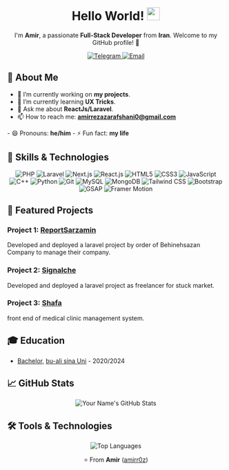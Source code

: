 
<!-- Intro -->
<h1 align="center">Hello World! <img src="https://raw.githubusercontent.com/MartinHeinz/MartinHeinz/master/wave.gif" width="30px"></h1>

<p align="center">I'm <strong>Amir</strong>, a passionate <strong>Full-Stack Developer</strong> from <strong>Iran</strong>. Welcome to my GitHub profile! 🚀</p>

<!-- Social and Contact Links -->
<p align="center">
  <a href="https://t.me/amirzrf">
    <img src="https://img.shields.io/badge/telegram-blue?style=flat&logo=telegram&logoColor=white" alt="Telegram">
  </a>
  <a href="mailto:amirrezazarafshani0@gmail.com">
    <img src="https://img.shields.io/badge/-Email-red?style=flat&logo=gmail&logoColor=white" alt="Email">
  </a>
</p>

<!-- About Me -->
## 🌟 About Me

- 🔭 I’m currently working on <strong>my projects</strong>.
- 🌱 I’m currently learning <strong>UX Tricks</strong>.
- 💬 Ask me about <strong>ReactJs/Laravel</strong>.
- 📫 How to reach me: <strong>amirrezazarafshani0@gmail.com
</strong>
- 😄 Pronouns: <strong>he/him</strong>
- ⚡ Fun fact: <strong>my life</strong>

<!-- Skills and Technologies -->
## 💼 Skills & Technologies

<p align="center">
  <img src="https://img.shields.io/badge/PHP-%23777BB4.svg?style=for-the-badge&logo=php&logoColor=white" alt="PHP">
  <img src="https://img.shields.io/badge/Laravel-%23FF2D20.svg?style=for-the-badge&logo=laravel&logoColor=white" alt="Laravel">
  <img src="https://img.shields.io/badge/Next.js-%23000000.svg?style=for-the-badge&logo=nextdotjs&logoColor=white" alt="Next.js">
  <img src="https://img.shields.io/badge/React.js-%2361DAFB.svg?style=for-the-badge&logo=react&logoColor=white" alt="React.js">
  <img src="https://img.shields.io/badge/HTML5-%23E34F26.svg?style=for-the-badge&logo=html5&logoColor=white" alt="HTML5">
  <img src="https://img.shields.io/badge/CSS3-%231572B6.svg?style=for-the-badge&logo=css3&logoColor=white" alt="CSS3">
  <img src="https://img.shields.io/badge/JavaScript-%23F7DF1E.svg?style=for-the-badge&logo=javascript&logoColor=black" alt="JavaScript">
  <img src="https://img.shields.io/badge/C++-%2300599C.svg?style=for-the-badge&logo=c%2B%2B&logoColor=white" alt="C++">
  <img src="https://img.shields.io/badge/Python-%233776AB.svg?style=for-the-badge&logo=python&logoColor=white" alt="Python">
  <img src="https://img.shields.io/badge/Git-%23F05032.svg?style=for-the-badge&logo=git&logoColor=white" alt="Git">
  <img src="https://img.shields.io/badge/MySQL-%234479A1.svg?style=for-the-badge&logo=mysql&logoColor=white" alt="MySQL">
  <img src="https://img.shields.io/badge/MongoDB-%234EA94B.svg?style=for-the-badge&logo=mongodb&logoColor=white" alt="MongoDB">
  <img src="https://img.shields.io/badge/Tailwind CSS-%231a202c.svg?style=for-the-badge&logo=tailwind-css&logoColor=61DAFB" alt="Tailwind CSS">
  <img src="https://img.shields.io/badge/Bootstrap-%23563D7C.svg?style=for-the-badge&logo=bootstrap&logoColor=white" alt="Bootstrap">
  <img src="https://img.shields.io/badge/GSAP-%2300C48C.svg?style=for-the-badge&logo=greensock&logoColor=white" alt="GSAP">
  <img src="https://img.shields.io/badge/Framer Motion-%2301a2fe.svg?style=for-the-badge&logo=framer&logoColor=white" alt="Framer Motion">
</p>

<!-- Featured Projects -->
## 🚀 Featured Projects

### Project 1: [ReportSarzamin](https://reportsarzamin.ir)

Developed and deployed a laravel project by order of Behinehsazan Company to manage their company.

### Project 2: [Signalche](https://signalche.ir)

Developed and deployed a laravel project as freelancer for stuck market.

### Project 3: [Shafa](https://amirr0z.github.io/shafa)

front end of medical clinic management system.

<!-- Education -->
## 🎓 Education

- [Bachelor](Link), [bu-ali sina Uni](https://basu.ac.ir) - 2020/2024

<!-- GitHub Stats -->
## 📈 GitHub Stats

<p align="center">
  <img src="https://github-readme-stats.vercel.app/api?username=amirr0z&show_icons=true&theme=radical" alt="Your Name's GitHub Stats">
</p>

<!-- Tools & Technologies -->
## 🛠️ Tools & Technologies

<p align="center">
  <img src="https://github-readme-stats.vercel.app/api/top-langs/?username=amirr0z&layout=compact&theme=radical" alt="Top Languages">
</p>

<p align="center">⭐️ From <strong>Amir</strong> (<a href="https://github.com/amirr0z">amirr0z</a>)</p>
